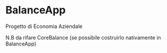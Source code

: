 # BalanceApp
Progetto di Economia Aziendale


N.B da rifare CoreBalance (se possibile costruirlo nativamente in BalanceApp)
